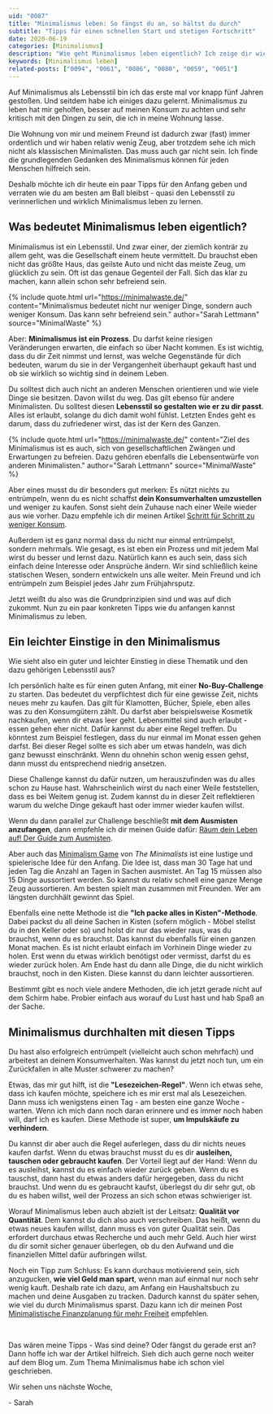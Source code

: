 ```yaml
---
uid: "0087"
title: "Minimalismus leben: So fängst du an, so hältst du durch"
subtitle: "Tipps für einen schnellen Start und stetigen Fortschritt"
date: 2020-06-19
categories: [Minimalismus]
description: "Wie geht Minimalismus leben eigentlich? Ich zeige dir wie du schnell und einfach anfängst und wie du Minimalismus durchhalten kannst."
keywords: [Minimalismus leben]
related-posts: ["0094", "0061", "0086", "0080", "0059", "0051"]
---
```

Auf Minimalismus als Lebensstil bin ich das erste mal vor knapp fünf Jahren gestoßen. Und seitdem habe ich einiges dazu gelernt. Minimalismus zu leben hat mir geholfen, besser auf meinen Konsum zu achten und sehr kritisch mit den Dingen zu sein, die ich in meine Wohnung lasse.

Die Wohnung von mir und meinem Freund ist dadurch zwar (fast) immer ordentlich und wir haben relativ wenig Zeug, aber trotzdem sehe ich mich nicht als klassischen Minimalisten. Das muss auch gar nicht sein. Ich finde die grundlegenden Gedanken des Minimalismus können für jeden Menschen hilfreich sein.
<!--more-->

Deshalb möchte ich dir heute ein paar Tipps für den Anfang geben und verraten wie du am besten am Ball bleibst - quasi den Lebensstil zu verinnerlichen und wirklich Minimalismus leben zu lernen.

## Was bedeutet Minimalismus leben eigentlich?
Minimalismus ist ein Lebensstil. Und zwar einer, der ziemlich konträr zu allem geht, was die Gesellschaft einem heute vermittelt. Du brauchst eben nicht das größte Haus, das geilste Auto und nicht das meiste Zeug, um glücklich zu sein. Oft ist das genaue Gegenteil der Fall. Sich das klar zu machen, kann allein schon sehr befreiend sein.

{% include quote.html url="https://minimalwaste.de/" content="Minimalismus bedeutet nicht nur weniger Dinge, sondern auch weniger Konsum. Das kann sehr befreiend sein." author="Sarah Lettmann" source="MinimalWaste" %}

Aber: **Minimalismus ist ein Prozess**. Du darfst keine riesigen Veränderungen erwarten, die einfach so über Nacht kommen. Es ist wichtig, dass du dir Zeit nimmst und lernst, was welche Gegenstände für dich bedeuten, warum du sie in der Vergangenheit überhaupt gekauft hast und ob sie wirklich so wichtig sind in deinem Leben.

Du solltest dich auch nicht an anderen Menschen orientieren und wie viele Dinge sie besitzen. Davon willst du weg. Das gilt ebenso für andere Minimalisten. Du solltest diesen **Lebensstil so gestalten wie er zu dir passt**. Alles ist erlaubt, solange du dich damit wohl fühlst. Letzten Endes geht es darum, dass du zufriedener wirst, das ist der Kern des Ganzen.

{% include quote.html url="https://minimalwaste.de/" content="Ziel des Minimalismus ist es auch, sich von gesellschaftlichen Zwängen und Erwartungen zu befreien. Dazu gehören ebenfalls die Lebensentwürfe von anderen Minimalisten." author="Sarah Lettmann" source="MinimalWaste" %}

Aber eines musst du dir besonders gut merken: Es nützt nichts zu entrümpeln, wenn du es nicht schaffst **dein Konsumverhalten umzustellen** und weniger zu kaufen. Sonst sieht dein Zuhause nach einer Weile wieder aus wie vorher. Dazu empfehle ich dir meinen Artikel [Schritt für Schritt zu weniger Konsum](/blog/weniger-konsum/).

Außerdem ist es ganz normal dass du nicht nur einmal entrümpelst, sondern mehrmals. Wie gesagt, es ist eben ein Prozess und mit jedem Mal wirst du besser und lernst dazu. Natürlich kann es auch sein, dass sich einfach deine Interesse oder Ansprüche ändern. Wir sind schließlich keine statischen Wesen, sondern entwickeln uns alle weiter. Mein Freund und ich entrümpeln zum Beispiel jedes Jahr zum Frühjahrsputz.

Jetzt weißt du also was die Grundprinzipien sind und was auf dich zukommt. Nun zu ein paar konkreten Tipps wie du anfangen kannst Minimalismus zu leben.

## Ein leichter Einstige in den Minimalismus
Wie sieht also ein guter und leichter Einstieg in diese Thematik und den dazu gehörigen Lebensstil aus?

Ich persönlich halte es für einen guten Anfang, mit einer **No-Buy-Challenge** zu starten. Das bedeutet du verpflichtest dich für eine gewisse Zeit, nichts neues mehr zu kaufen. Das gilt für Klamotten, Bücher, Spiele, eben alles was zu den Konsumgütern zählt. Du darfst aber beispielsweise Kosmetik nachkaufen, wenn dir etwas leer geht. Lebensmittel sind auch erlaubt - essen gehen eher nicht. Dafür kannst du aber eine Regel treffen. Du könntest zum Beispiel festlegen, dass du nur einmal im Monat essen gehen darfst. Bei dieser Regel sollte es sich aber um etwas handeln, was dich ganz bewusst einschränkt. Wenn du ohnehin schon wenig essen gehst, dann musst du entsprechend niedrig ansetzen.

Diese Challenge kannst du dafür nutzen, um herauszufinden was du alles schon zu Hause hast. Wahrscheinlich wirst du nach einer Weile feststellen, dass es bei Weitem genug ist. Zudem kannst du in dieser Zeit reflektieren warum du welche Dinge gekauft hast oder immer wieder kaufen willst.

Wenn du dann parallel zur Challenge beschließt **mit dem Ausmisten anzufangen**, dann empfehle ich dir meinen Guide dafür: [Räum dein Leben auf! Der Guide zum Ausmisten](/blog/raeum-dein-leben-auf-der-guide-zum-ausmisten/).

Aber auch das [Minimalism Game](https://www.theminimalists.com/game/) von _The Minimalists_ ist eine lustige und spielerische Idee für den Anfang. Die Idee ist, dass man 30 Tage hat und jeden Tag die Anzahl an Tagen in Sachen ausmistet. An Tag 15 müssen also 15 Dinge aussortiert werden. So kannst du relativ schnell eine ganze Menge Zeug aussortieren. Am besten spielt man zusammen mit Freunden. Wer am längsten durchhält gewinnt das Spiel.

Ebenfalls eine nette Methode ist die **"Ich packe alles in Kisten"-Methode**. Dabei packst du all deine Sachen in Kisten (sofern möglich - Möbel stellst du in den Keller oder so) und holst dir nur das wieder raus, was du brauchst, wenn du es brauchst. Das kannst du ebenfalls für einen ganzen Monat machen. Es ist nicht erlaubt einfach im Vorhinein Dinge wieder zu holen. Erst wenn du etwas wirklich benötigst oder vermisst, darfst du es wieder zurück holen. Am Ende hast du dann alle Dinge, die du nicht wirklich brauchst, noch in den Kisten. Diese kannst du dann leichter aussortieren.

Bestimmt gibt es noch viele andere Methoden, die ich jetzt gerade nicht auf dem Schirm habe. Probier einfach aus worauf du Lust hast und hab Spaß an der Sache.

## Minimalismus durchhalten mit diesen Tipps
Du hast also erfolgreich entrümpelt (vielleicht auch schon mehrfach) und arbeitest an deinem Konsumverhalten. Was kannst du jetzt noch tun, um ein Zurückfallen in alte Muster schwerer zu machen?

Etwas, das mir gut hilft, ist die **"Lesezeichen-Regel"**. Wenn ich etwas sehe, dass ich kaufen möchte, speichere ich es mir erst mal als Lesezeichen. Dann muss ich wenigstens einen Tag - am besten eine ganze Woche - warten. Wenn ich mich dann noch daran erinnere und es immer noch haben will, darf ich es kaufen. Diese Methode ist super, **um Impulskäufe zu verhindern**.

Du kannst dir aber auch die Regel auferlegen, dass du dir nichts neues kaufen darfst. Wenn du etwas brauchst musst du es dir **ausleihen, tauschen oder gebraucht kaufen**. Der Vorteil liegt auf der Hand: Wenn du es ausleihst, kannst du es einfach wieder zurück geben. Wenn du es tauschst, dann hast du etwas anders dafür hergegeben, dass du nicht brauchst. Und wenn du es gebraucht kaufst, überlegst du dir sehr gut, ob du es haben willst, weil der Prozess an sich schon etwas schwieriger ist.

Worauf Minimalismus leben auch abzielt ist der Leitsatz: **Qualität vor Quantität**. Dem kannst du dich also auch verschreiben. Das heißt, wenn du etwas neues kaufen willst, dann muss es von guter Qualität sein. Das erfordert durchaus etwas Recherche und auch mehr Geld. Auch hier wirst du dir somit sicher genauer überlegen, ob du den Aufwand und die finanziellen Mittel dafür aufbringen willst.

Noch ein Tipp zum Schluss: Es kann durchaus motivierend sein, sich anzugucken, **wie viel Geld man spart**, wenn man auf einmal nur noch sehr wenig kauft. Deshalb rate ich dazu, am Anfang ein Haushaltsbuch zu machen und deine Ausgaben zu tracken. Dadurch kannst du später sehen, wie viel du durch Minimalismus sparst. Dazu kann ich dir meinen Post [Minimalistische Finanzplanung für mehr Freiheit](/blog/minimalistische-finanzplanung-fuer-mehr-freiheit/) empfehlen.

&nbsp;

Das wären meine Tipps - Was sind deine? Oder fängst du gerade erst an? Dann hoffe ich war der Artikel hilfreich. Sieh dich auch gerne noch weiter auf dem Blog um. Zum Thema Minimalismus habe ich schon viel geschrieben.

Wir sehen uns nächste Woche,

\- Sarah
